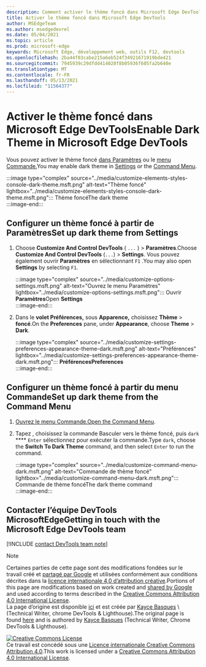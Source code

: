 ```yaml
---
description: Comment activer le thème foncé dans Microsoft Edge DevTools.
title: Activer le thème foncé dans Microsoft Edge DevTools
author: MSEdgeTeam
ms.author: msedgedevrel
ms.date: 05/04/2021
ms.topic: article
ms.prod: microsoft-edge
keywords: Microsoft Edge, développement web, outils F12, devtools
ms.openlocfilehash: 2ba44f03cabe215a6eb524f34921671919bde421
ms.sourcegitcommit: 7945939c29dfdd414020f8b05936f605fa2b640e
ms.translationtype: MT
ms.contentlocale: fr-FR
ms.lasthandoff: 05/13/2021
ms.locfileid: "11564377"
---
```

<!-- Copyright Kayce Basques 

   Licensed under the Apache License, Version 2.0 (the "License");
   you may not use this file except in compliance with the License.
   You may obtain a copy of the License at

       https://www.apache.org/licenses/LICENSE-2.0

   Unless required by applicable law or agreed to in writing, software
   distributed under the License is distributed on an "AS IS" BASIS,
   WITHOUT WARRANTIES OR CONDITIONS OF ANY KIND, either express or implied.
   See the License for the specific language governing permissions and
   limitations under the License.  -->
# <a name="enable-dark-theme-in-microsoft-edge-devtools"></a><span data-ttu-id="286e0-104">Activer le thème foncé dans Microsoft Edge DevTools</span><span class="sxs-lookup"><span data-stu-id="286e0-104">Enable Dark Theme in Microsoft Edge DevTools</span></span>  

<span data-ttu-id="286e0-105">Vous pouvez activer le thème foncé [dans Paramètres](#set-up-dark-theme-from-settings) ou le [menu Commande.](#set-up-dark-theme-from-the-command-menu)</span><span class="sxs-lookup"><span data-stu-id="286e0-105">You may enable dark theme in [Settings](#set-up-dark-theme-from-settings) or the [Command Menu](#set-up-dark-theme-from-the-command-menu).</span></span>  

:::image type="complex" source="../media/customize-elements-styles-console-dark-theme.msft.png" alt-text="Thème foncé" lightbox="../media/customize-elements-styles-console-dark-theme.msft.png":::
   <span data-ttu-id="286e0-107">Thème foncé</span><span class="sxs-lookup"><span data-stu-id="286e0-107">The dark theme</span></span>  
:::image-end:::  

## <a name="set-up-dark-theme-from-settings"></a><span data-ttu-id="286e0-108">Configurer un thème foncé à partir de Paramètres</span><span class="sxs-lookup"><span data-stu-id="286e0-108">Set up dark theme from Settings</span></span>  

1.  <span data-ttu-id="286e0-109">Choose **Customize And Control DevTools** \( `...` \) > **Paramètres**.</span><span class="sxs-lookup"><span data-stu-id="286e0-109">Choose **Customize And Control DevTools** \(`...`\) > **Settings**.</span></span>  <span data-ttu-id="286e0-110">Vous pouvez également ouvrir **Paramètres** en sélectionnant `F1` .</span><span class="sxs-lookup"><span data-stu-id="286e0-110">You may also open **Settings** by selecting `F1`.</span></span>  
    
    :::image type="complex" source="../media/customize-options-settings.msft.png" alt-text="Ouvrez le menu Paramètres" lightbox="../media/customize-options-settings.msft.png":::
       <span data-ttu-id="286e0-112">Ouvrir **Paramètres**</span><span class="sxs-lookup"><span data-stu-id="286e0-112">Open **Settings**</span></span>  
    :::image-end:::  

1.  <span data-ttu-id="286e0-113">Dans le **volet Préférences,** sous **Apparence,** choisissez **Thème**  >  **foncé**.</span><span class="sxs-lookup"><span data-stu-id="286e0-113">On the **Preferences** pane,  under **Appearance**, choose **Theme** > **Dark**.</span></span>  
    
    :::image type="complex" source="../media/customize-settings-preferences-appearance-theme-dark.msft.png" alt-text="Préférences" lightbox="../media/customize-settings-preferences-appearance-theme-dark.msft.png":::
       **<span data-ttu-id="286e0-115">Préférences</span><span class="sxs-lookup"><span data-stu-id="286e0-115">Preferences</span></span>**  
    :::image-end:::  

## <a name="set-up-dark-theme-from-the-command-menu"></a><span data-ttu-id="286e0-116">Configurer un thème foncé à partir du menu Commande</span><span class="sxs-lookup"><span data-stu-id="286e0-116">Set up dark theme from the Command Menu</span></span>  

1.  <span data-ttu-id="286e0-117">[Ouvrez le menu Commande.][DevtoolsCommandMenu]</span><span class="sxs-lookup"><span data-stu-id="286e0-117">[Open the Command Menu][DevtoolsCommandMenu].</span></span>  
1.  <span data-ttu-id="286e0-118">Tapez , choisissez la commande Basculer vers le thème foncé, puis `dark` \*\*\*\* `Enter` sélectionnez pour exécuter la commande.</span><span class="sxs-lookup"><span data-stu-id="286e0-118">Type `dark`, choose the **Switch To Dark Theme** command, and then select `Enter` to run the command.</span></span>  
    
    :::image type="complex" source="../media/customize-command-menu-dark.msft.png" alt-text="Commande de thème foncé" lightbox="../media/customize-command-menu-dark.msft.png":::
       <span data-ttu-id="286e0-120">Commande de thème foncé</span><span class="sxs-lookup"><span data-stu-id="286e0-120">The dark theme command</span></span>  
    :::image-end:::  
    
## <a name="getting-in-touch-with-the-microsoft-edge-devtools-team"></a><span data-ttu-id="286e0-121">Contacter l’équipe DevTools MicrosoftEdge</span><span class="sxs-lookup"><span data-stu-id="286e0-121">Getting in touch with the Microsoft Edge DevTools team</span></span>  

[!INCLUDE [contact DevTools team note](../includes/contact-devtools-team-note.md)]  

<!-- links -->  

[DevtoolsCommandMenu]: ../command-menu/index.md "Command Menu | Documents Microsoft"  

> [!NOTE]
> <span data-ttu-id="286e0-123">Certaines parties de cette page sont des modifications fondées sur le travail créé et [partagé par Google][GoogleSitePolicies] et utilisées conformément aux conditions décrites dans la [licence internationale 4,0 d’attribution créative][CCA4IL].</span><span class="sxs-lookup"><span data-stu-id="286e0-123">Portions of this page are modifications based on work created and [shared by Google][GoogleSitePolicies] and used according to terms described in the [Creative Commons Attribution 4.0 International License][CCA4IL].</span></span>  
> <span data-ttu-id="286e0-124">La page d’origine est disponible [ici](https://developers.google.com/web/tools/chrome-devtools/customize/dark-theme) et est créée par [Kayce Basques][KayceBasques] \ (Technical Writer, chrome DevTools \& Lighthouse\).</span><span class="sxs-lookup"><span data-stu-id="286e0-124">The original page is found [here](https://developers.google.com/web/tools/chrome-devtools/customize/dark-theme) and is authored by [Kayce Basques][KayceBasques] \(Technical Writer, Chrome DevTools \& Lighthouse\).</span></span>  

[![Creative Commons License][CCby4Image]][CCA4IL]  
<span data-ttu-id="286e0-126">Ce travail est concédé sous une [Licence internationale Creative Commons Attribution 4.0][CCA4IL].</span><span class="sxs-lookup"><span data-stu-id="286e0-126">This work is licensed under a [Creative Commons Attribution 4.0 International License][CCA4IL].</span></span>  

[CCA4IL]: https://creativecommons.org/licenses/by/4.0  
[CCby4Image]: https://i.creativecommons.org/l/by/4.0/88x31.png  
[GoogleSitePolicies]: https://developers.google.com/terms/site-policies  
[KayceBasques]: https://developers.google.com/web/resources/contributors#kayce-basques  

